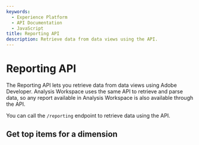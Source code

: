 ```yaml
---
keywords:
  - Experience Platform
  - API Documentation
  - JavaScript
title: Reporting API
description: Retrieve data from data views using the API.
---
```


# Reporting API

The Reporting API lets you retrieve data from data views using Adobe Developer. Analysis Workspace uses the same API to retrieve and parse data, so any report available in Analysis Workspace is also available through the API.

You can call the `/reporting` endpoint to retrieve data using the API.

## Get top items for a dimension

